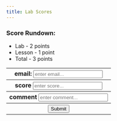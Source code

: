 ```yaml
---
title: Lab Scores
---
```


### Score Rundown:

- Lab - 2 points
- Lesson - 1 point
- Total - 3 points


<html>
  <div id="scores">
  <table id="gradesInput">
  <tr>
  <th>
  <span>email:</span>
  <input
  autocomplete="off"
  type="email"
  id="email"
  name="email"
  placeholder="enter email..."
  />
  </th>
  </tr>
  <tr>
  <th>
  <span>score</span>
  <input
  autocomplete="off"
  type="text"
  id="score"
  name="score"
  placeholder="enter score..."
  />
  </th>
  </tr>
  <tr>
  <th>
  <span>comment</span>
  <input
  autocomplete="off"
  type="text"
  id="comment"
  name="comment"
  placeholder="enter comment..."
  />
  </th>
  </tr>
  <tr>
  <th>
  <button
  class="btn"
  type="submit"
  value="Submit"
  onclick="submitScore();"
  >
  Submit
  </button>
  </th>
  </tr>
  </table>
  </div>
</html>

<script>
    if(sessionStorage.getItem("role") == "ROLE_ADMIN"){
      document.getElementById("gradesInput").style.display = "none";
    } else if (sessionStorage.getItem("role") == null || sessionStorage.getItem("role") == "ROLE_USER"){
      document.getElementById("gradesInput").style.display = "block";
    } else {
      document.getElementById("gradesInput").style.display = "block";
    }

    // submit scores of user (TODO: can put inputs into table)
    function submitScore(){
      var emailValue = document.getElementById("email").value;
      var scoreValue = document.getElementById("email").value;
      var commentValue = document.getElementById("comment").value;
      var assignmentName = "homework";

      console.log(emailValue);
      console.log(scoreValue);
      console.log(commentValue);

      var myHeaders = new Headers();
        myHeaders.append("Content-Type", "application/json");

      var data = { email: emailValue, assignment: assignmentName, score: scoreValue, comment: commentValue };

      var requestOptions = {
        method: 'POST',
        headers: myHeaders,
        mode: 'cors',
        cache: 'default', 
        credentials: 'include',
        redirect: 'manual',
        body: JSON.stringify(data)
      };

      fetch(
        "https://abopsc-backend.dontntntnt.de/api/grading/updateGrade",
        requestOptions
      )
        .then((response) => response.text())
        .then((text) => {
          console.log(text);
          window.location.href = "https://deimie.github.io/temp/pages/scoringtemp.html";
        })
        .catch((error) => console.log("error", error));

    }

    // iterates through array and creates tr's and td's for each index
    function makeTableHTML(people) {
        var result = "<table>";
        result += "<thead><tr><th>Name</th><th>Score</th><th>Comment</th></thead><tbody>";
        // Create header row. Better way to do this?
        //for (var i = 0; i < array.length; i++) {
        for (var i = people.length-1; i > 0; i--) {
            result += "<tr>";
            for (var j = 1; j < people[i].length; j++) {
                result += "<td>"+ people[i][j]+"</td>";   
            }   
            result += "</tr>";
        }   
        result += "</tbody></table>";
        document.getElementById("scores").innerHTML = result;
    }
    // makeTableHTML(people);

    const url = "https://abopsc-backend.dontntntnt.de";

    async function initializeTable() {
        var myHeaders = new Headers();
        myHeaders.append("Content-Type", "application/json");

        var requestOptions = {
          method: 'GET',
          headers: myHeaders,
          mode: 'cors',
          cache: 'default', 
          credentials: 'include',
          redirect: 'manual',
        };

        var objects = [["id","name", "email", "homeworkScore", "comment"]];

        try{
          const response = await fetch(
            url + `/api/person/all`, requestOptions
          );
          
          const data = await response.json();
          console.log(data);

          for (var i in data) {
            var person = data[i];
            if(person.roles[0].name == 'ROLE_USER'){
              console.log(person.name);
              console.log(person.email);

              var requestOptions2 = {
                  method: 'POST',
                  headers: myHeaders,
                  mode: 'cors',
                  cache: 'default', 
                  credentials: 'include',
                  redirect: 'manual',
                  body: JSON.stringify({ email: person.email })
                };  
            
                const response2 = await fetch(url + '/api/grading/grades', requestOptions2);
                const data2 = await response2.json();
                  for (var j in data2){
                    var grade = data2[j];
                    var personGradeArray = [];
                    personGradeArray.push(grade.id);
                    personGradeArray.push(grade.person.name);
                    personGradeArray.push(grade.person.email);
                    personGradeArray.push(grade.points.toString());
                    personGradeArray.push(grade.comment)
                    console.log(personGradeArray);
                    objects.push(personGradeArray);
                  }              
              }
            }    
      } catch {
        console.log("failed"); // probably can pass through response
      }

        console.log(objects);
        return objects;
    }

    async function userTable(){
      var myHeaders = new Headers();
      myHeaders.append("Content-Type", "application/json");

      var requestOptions2 = {
        method: 'POST',
        headers: myHeaders,
        mode: 'cors',
        cache: 'default', 
        credentials: 'include',
        redirect: 'manual',
        body: JSON.stringify({ email: sessionStorage.getItem("email") })
      };  

      var objects = [["id","name", "homeworkScore", "comment"]];
  
      const response2 = await fetch(url + '/api/grading/grades', requestOptions2);
      const data2 = await response2.json();

      for (var j in data2){
        var grade = data2[j];
        var personGradeArray = [];
        personGradeArray.push(grade.id);
        personGradeArray.push(grade.person.name);
        personGradeArray.push(grade.points.toString());
        personGradeArray.push(grade.comment)
        console.log(personGradeArray);
        objects.push(personGradeArray);
      }   

      return objects;
    }

    if(sessionStorage.getItem("role") == "ROLE_ADMIN"){
      initializeTable().then(result => {
        makeTableHTML(result);
      })
    }

    if(sessionStorage.getItem("role") == "ROLE_USER"){
      userTable().then(result => {
        makeTableHTML(result);
      })
    }
</script>
